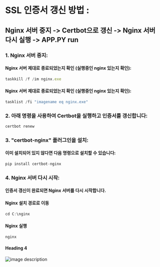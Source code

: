 <!-- Heading -->
# SSL 인증서 갱신 방법 : 
## Nginx 서버 중지 -> Certbot으로 갱신 -> Nginx 서버 다시 실행 -> APP.PY run
### 1. Nginx 서버 중지:
#### Nginx 서버 제대로 종료되었는지 확인 (실행중인 nginx 있는지 확인):
```ts
taskkill /f /im nginx.exe

```
#### Nginx 서버 제대로 종료되었는지 확인 (실행중인 nginx 있는지 확인):
```ts
tasklist /fi "imagename eq nginx.exe"

```
### 2. 아래 명령을 사용하여 Certbot을 실행하고 인증서를 갱신합니다:
```ts
certbot renew
```
### 3. "certbot-nginx" 플러그인을 설치:
#### 이미 설치되어 있지 않다면 다음 명령으로 설치할 수 있습니다:
```ts
pip install certbot-nginx

```
### 4. Nginx 서버 다시 시작:
#### 인증서 갱신이 완료되면 Nginx 서버를 다시 시작합니다.
####  Nginx 설치 경로로 이동 
```ts
cd C:\nginx
```
####  Nginx 실행
```ts
nginx
```
#### Heading 4

<!-- Image -->
![image description](C:\Users\SKH\Github_local\Homepage_Design\KakaoTalk_20231126_125338741.png)
